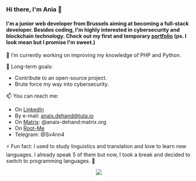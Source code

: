 ### Hi there, I'm Ania 👋 
#### I'm a junior web developer from Brussels aiming at becoming a full-stack developer. Besides coding, I'm highly interested in cybersecurity and blockchain technology. Check out my first and temporary [portfolio](https://anja-dhnd.github.io/portfolio/) (ps. I look mean but I promise I'm sweet.)

🌱 I’m currently working on improving my knowledge of PHP and Python. 


🔭 Long-term goals:
- Contribute to an open-source project.
- Brute force my way into cybersecurity.

📫 You can reach me: 
- On [LinkedIn](https://www.linkedin.com/in/anais-dhnd/)
- By e-mail: anais.dehand@tuta.io
- On [Matrix](https://www.matrix.org): @anais-dehand:matrix.org
- On [Root-Me](https://www.root-me.org/Svanna)
- Telegram: @Sv4nn4


⚡ Fun fact: 
I used to study linguistics and translation and love to learn new languages. 
I already speak 5 of them but now, I took a break and decided to switch to programming languages. :information_desk_person:

<div align="center">
 <a href="https://git.io/streak-stats">
<img src="https://github-readme-streak-stats.herokuapp.com?user=Anja-dhnd&theme=chartreuse-dark&date_format=M%20j%5B%2C%20Y%5D&currStreakNum=DD2727&currStreakLabel=DD2727"/></a>
 </div> 
